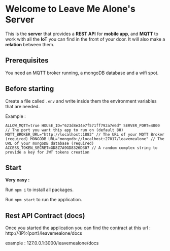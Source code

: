 # Welcome to Leave Me Alone's Server

This is the **server** that provides a **REST API** for **mobile app**, and **MQTT** to work with all the **IoT** you can find in the front of your door. It will also make a **relation** between them.

## Prerequisites

You need an MQTT broker running, a mongoDB database and a wifi spot.

## Before starting

Create a file called `.env` and write inside them the environment variables that are needed.

Example :

`
ALLOW_MQTT=true
HOUSE_ID="623d8e34e7f571ff792a7e6d"
SERVER_PORT=4000 // The port you want this app to run on (default 80)
MQTT_BROKER_URL="http://localhost:1883" // The URL of your MQTT Broker (required)
MONGODB_URL="mongodb://localhost:27017/leavemealone" // The URL of your mongoDB database (required)
ACCESS_TOKEN_SECRET=GD8Z7A9GD8326D307 // A random complex string to provide a key for JWT tokens creation
`

## Start

**Very easy :**

Run `npm i` to install all packages.

Run `npm start` to run the application.

## Rest API Contract (docs)

Once you started the application you can find the contract at this url : http://{IP}:{port}/leavemealone/docs

example : 127.0.0.1:3000/leavemealone/docs